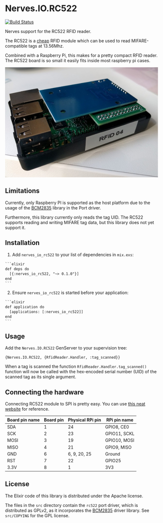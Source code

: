 # Nerves.IO.RC522

[![Build Status](https://travis-ci.org/arjan/nerves_io_rc522.svg)](https://travis-ci.org/zotonic/zotonic)

Nerves support for the RC522 RFID reader.

The RC522 is a
[cheap](http://www.banggood.com/RC522-Chip-IC-Card-Induction-Module-RFID-Reader-p-81067.html)
RFID module which can be used to read MIFARE-compatible tags at
13.56Mhz.

Combined with a Raspberry Pi, this makes for a pretty compact RFID
reader. The RC522 board is so small it easily fits inside most
raspberry pi cases.

![Image of RC522 + Pi](reader.jpg)


## Limitations

Currently, only Raspberry PI is supported as the host platform due to
the usage of the [BCM2835](http://www.airspayce.com/mikem/bcm2835/)
library in the Port driver.

Furthermore, this library currently only reads the tag UID. The RC522
supports reading and writing MIFARE tag data, but this library does
not yet support it.


## Installation

  1. Add `nerves_io_rc522` to your list of dependencies in `mix.exs`:

    ```elixir
    def deps do
      [{:nerves_io_rc522, "~> 0.1.0"}]
    end
    ```

  2. Ensure `nerves_io_rc522` is started before your application:

    ```elixir
    def application do
      [applications: [:nerves_io_rc522]]
    end
    ```

## Usage

Add the `Nerves.IO.RC522` GenServer to your supervision tree:

    {Nerves.IO.RC522, {RfidReader.Handler, :tag_scanned}}

When a tag is scanned the function `RfidReader.Handler.tag_scanned()`
function will now be called with the hex-encoded serial number (UID)
of the scanned tag as its single argument.

## Connecting the hardware

Connecting RC522 module to SPI is pretty easy. You can use
[this neat website](http://pi.gadgetoid.com/pinout) for reference.

| Board pin name | Board pin | Physical RPi pin | RPi pin name |
|----------------|-----------|------------------|--------------|
| SDA            | 1         | 24               | GPIO8, CE0   |
| SCK            | 2         | 23               | GPIO11, SCKL |
| MOSI           | 3         | 19               | GPIO10, MOSI |
| MISO           | 4         | 21               | GPIO9, MISO  |
| GND            | 6         | 6, 9, 20, 25     | Ground       |
| RST            | 7         | 22               | GPIO25       |
| 3.3V           | 8         | 1                | 3V3          |


## License

The Elixir code of this library is distributed under the Apache
license.

The files in the `src` directory contain the `rc522` port driver,
which is distributed as GPLv2, as it incorporates the
[BCM2835](http://www.airspayce.com/mikem/bcm2835/) driver library. See
`src/COPYING` for the GPL license.
